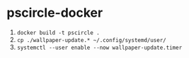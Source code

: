 # pscircle-docker

1. `docker build -t pscircle .`
2. `cp ./wallpaper-update.* ~/.config/systemd/user/`
3. `systemctl --user enable --now wallpaper-update.timer`
